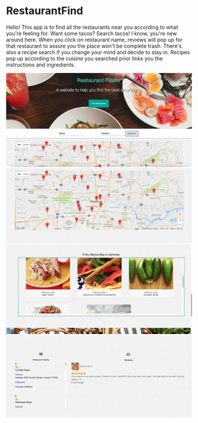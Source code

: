 # RestaurantFind

Hello! This app is to find all the restaurants near you according to what you're feeling for. Want some tacos? Search tacos! I know, you're new around here. When you click on restaurant name, reviews will pop up for that restaurant to assure you the place won't be complete trash. There's also a recipe search if you change your mind and decide to stay in. Recipes pop up according to the cuisine you searched prior links you the instructions and ingredients. 

![Scheme](assets/ss1.png)
![Scheme](assets/ss2.png)
![Scheme](assets/ss3.png)
![Scheme](assets/ss4.png)
